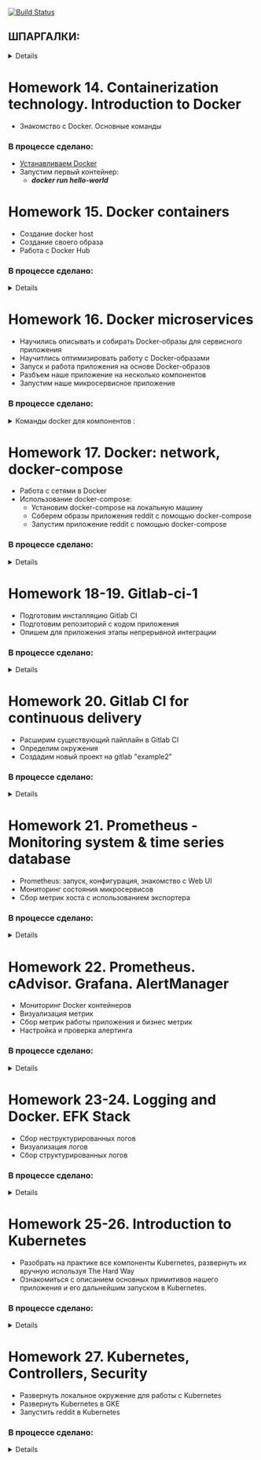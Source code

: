 [![Build Status](https://travis-ci.org/stv2509/microservices.svg?branch=master)](https://travis-ci.org/stv2509/microservices)

## ШПАРГАЛКИ:
<details><p>

## [Шпаргалка-1 с командами Docker](https://habr.com/ru/company/flant/blog/336654/)

## [Шпаргалка-2 с командами Docker](https://github.com/eon01/DockerCheatSheet)

## [Большой Docker FAQ: отвечаем на самые важные вопросы](https://xakep.ru/2015/06/04/docker-faq/)

## [Драйверы которые поддерживает docker-machine](https://docs.docker.com/machine/drivers/)

# [Grok-patterns](https://github.com/logstash-plugins/logstash-patterns-core/blob/master/patterns/grok-patterns)

#
# GOOGLE_APPLICATION_CREDENTIALS

<details><p>

```bash
API APIs & services -> Credentials. Create Credentials -> Service account key

New service account
Service account name любое
Role: owner
Key type: JSON
Create
export GOOGLE_APPLICATION_CREDENTIALS="[PATH]"
```
</p></details>

</p></details>

#
# Homework 14. Containerization technology. Introduction to Docker

 - Знакомство с Docker. Основные команды

### В процессе сделано:

 - [Устанавливаем Docker](https://docs.docker.com/install/linux/docker-ce/ubuntu/)
 - Запустим первый контейнер:
   - ***docker run hello-world***


# Homework 15. Docker containers

- Создание docker host
- Создание своего образа
- Работа с Docker Hub
 
### В процессе сделано:
<details>

- [Установим Docker machine](https://docs.docker.com/machine/install-machine/). docker-machine - встроенный в докер инструмент для создания хостов и установки на них docker engine. Имеет поддержку облаков и систем виртуализации (Virtualbox, GCP и др.)
- Создадим образ на GCP:
```bash
$ export GOOGLE_APPLICATION_CREDENTIALS=$HOME/gce-credentials.json
$ export GOOGLE_PROJECT=_ваш-проект_ (docker-234216)
$ docker-machine create --driver google \
--google-zone europe-west1-b \
--google-machine-type g1-small \
--google-machine-image $(gcloud compute images list --filter ubuntu-1604-lts --uri) \
docker-host
```
- <details><p>
  <summary>Создадим приложение монолит docker-monolith/ :</summary>
  
  - **docker-monolith/Dockerfile** - текстовое описание нашего образа

  - **docker-monolith/mongod.conf** - преподготовленный конфиг для mongodb

  - **docker-monolith/db_config** - содержит переменную со ссылкой на mongodb

  - **docker-monolith/start.sh** - скрипт запуска приложения

  - **docker-monolith/default-allow-9292.sh** - скрипт для проверки firewall

  </p></details>

- Выполним команду, чтобы собрать свой образ:
  - ***$ docker build -t reddit:latest .*** (Точка в конце обязательна, она указывает на путь до Docker-контекста, флаг -t задает тег для собранного образа)
- Запустить наш контейнер и проверим результат:
  - ***$ docker run --name reddit -d --network=host reddit:latest***
  - ***$ docker-machine ls***
- Разрешим входящий TCP-трафик на порт 9292, выполним:
  - ***docker-monolith/default-allow-9292.sh***
- **Docker Hub** - это облачный registry сервис от компании Docker. В него можно выгружать и загружать из него докер образы.
- Аутентифицируемся на docker hub и загрузим наш образ для использования в будущем:
  - ***$ docker login***
  - ***$ docker tag reddit:latest <your-login>/otus-reddit:1.0***
  - ***$ docker push <your-login>/otus-reddit:1.0***
</p></details>

#  
# Homework 16. Docker microservices

- Научились описывать и собирать Docker-образы для сервисного приложения
- Научитлись оптимизировать работу с Docker-образами
- Запуск и работа приложения на основе Docker-образов
- Разбъем наше приложение на несколько компонентов
- Запустим наше микросервисное приложение

### В процессе сделано:

<details><p>
<summary>Команды docker для компонентов :</summary>

#
- Соберем образы с нашими сервисами:
```
docker pull mongo:latest 
docker build -t stv2509/post:2.0 ./post-py 
docker build -t stv2509/comment:2.0 ./comment 
docker build -t stv2509/ui:2.0 ./ui
```
- Создадим специальную bridge-сеть **"reddit** для контейнеров, так как сетевые алиасы не работают в сети по умолчанию:
```
docker network create reddit
docker run -d --network=reddit --network-alias=post_db --network-alias=comment_db mongo:latest
docker run -d --network=reddit --network-alias=post stv2509/post:2.0
docker run -d --network=reddit --network-alias=comment stv2509/comment:2.0
docker run -d --network=reddit -p 9292:9292 stv2509/ui:2.0
```
- Запустим наши контейнеры:
```
docker volume create reddit_db

docker run -d --network=reddit -v reddit_db:/data/db --network-alias=post_db --network-alias=comment_db mongo:latest
docker run -d --network=reddit --network-alias=post stv2509/post:2.0
docker run -d --network=reddit --network-alias=comment stv2509/comment:2.0
docker run -d --network=reddit -p 9292:9292 stv2509/ui:2.0
```
</p></details>

#  
# Homework 17. Docker: network, docker-compose

- Работа с сетями в Docker
- Использование docker-compose:
  - Установим docker-compose на локальную машину
  - Соберем образы приложения reddit с помощью docker-compose
  - Запустим приложение reddit с помощью docker-compose

### В процессе сделано:

<details><p>

- None network driver:
  - ***docker run -ti --rm --network none joffotron/docker-net-tools -c ifconfig***
- Host network driver:
  - ***docker run -ti --rm --network host joffotron/docker-net-tools -c ifconfig***
  - ***docker-machine ssh docker-host ifconfig***
- Остановите все запущенные контейнеры:
  - ***docker kill $(docker ps -q)***
- Docker networks:
  - ***sudo ln -s /var/run/docker/netns /var/run/netns***
  - ***sudo ip netns***
- Bridge network driver:
  - Создадим bridge-сеть в docker:
    - ***docker network create reddit --driver bridge***
  - Запустим наш проект reddit с использованием bridge-сети и присвоим контейнерам имена
    - ***--name <name> (можно задать только 1 имя)***
    - ***--network-alias <alias-name> (можно задать множество алиасов)***
  ```bash
  > docker run -d --network=reddit --network-alias=post_db --networkalias=comment_db mongo:latest
  > docker run -d --network=reddit --network-alias=post <your-login>/post:1.0
  > docker run -d --network=reddit --network-alias=comment <your-login>/comment:1.0
  > docker run -d --network=reddit -p 9292:9292 <your-login>/ui:1.0
  ```
  - Запустим наш проект в 2-х bridge сетях:
    - Создадим docker-сети
	```bash
	> docker network create back_net --subnet=10.0.2.0/24
	> docker network create front_net --subnet=10.0.1.0/24
	```
	- Запустим контейнеры:
	```bash
	> docker run -d --network=front_net -p 9292:9292 --name ui <your-login>/ui:1.0
    > docker run -d --network=back_net --name comment <your-login>/comment:1.0
    > docker run -d --network=back_net --name post <your-login>/post:1.0
    > docker run -d --network=back_net --name mongo_db --network-alias=post_db --network-alias=comment_db mongo:latest
	```
	- Docker при инициализации контейнера может подключить к нему только 1 сеть. Поэтому нужно поместить контейнеры post и comment в обе сети.
	```bash
	> docker network connect <network> <container>
	> docker network connect front_net post
	> docker network connect front_net comment
	```
- Docker-compose
  - [Установка dockercompose](https://docs.docker.com/compose/install/#install-compose)
  - запустим приложение из директории **src/:**
    - ***docker-compose up -d -p new_project_name***
	- ***docker-compose ps***
  - Параметризованные параметры хранятся в отдельном файл c расширением **src/.env**
</p></details>
  
#  
# Homework 18-19. Gitlab-ci-1

- Подготовим инсталляцию Gitlab CI
- Подготовим репозиторий с кодом приложения
- Опишем для приложения этапы непрерывной интеграции

### В процессе сделано:

<details><p>

- Создадим instance при помощи terraform
  ```bash
  cd gitlab-ci/terraform/stage
  terraform apply
  TERRAFORM_STAGE="/vagrant_data/microservices/gitlab-ci/terraform/stage"
  export TERRAFORM_STAGE
  ```
- При помощи ansible установим docker и gitlab-ci
  - для установки docker используем готовую роль **"geerlingguy.docker"**
  - ansible запустит скрипт docker-compose.sh, кторый сгенерит файл docker-compose.yml, подставив ip-address из terraform
  - установим gitlab-ci, при помощи shell-модуля, т.к. ansible не работает с версией "docker-compose > 0.19"
  ```bash
  cd gitlab-ci/ansible
  ansible-playbook playbooks/gitlab-docker.yml
  ```
- Создадим группу "homework" и проект "example" в gitlab-ci, добавим в него новую ветку "gitlab-ci-1"
```bash
> git checkout -b gitlab-ci-1
> git remote add gitlab http://\<your-vm-ip\>/homework/example.git
> git push gitlab gitlab-ci-1
```
- Добавим в репозиторий файл ".gitlab-ci.yml"
- Запустим Runner и зарегистрируем его в интерактивном режиме
  - *http://\<your-vm-ip\>/ -> Settings -> CI/CD -> Runners settings*
  - *$ /srv/gitlab/start-runner.sh*

</p></details>
  
#  
# Homework 20. Gitlab CI for continuous delivery

- Расширим существующий пайплайн в Gitlab CI
- Определим окружения
- Создадим новый проект на gitlab "example2"

### В процессе сделано:

<details><p>

- В связи с нехваткой времени задачи с \*\* были временно пропущены

</p></details>

#  
# Homework 21. Prometheus - Monitoring system & time series database

- Prometheus: запуск, конфигурация, знакомство с Web UI
- Мониторинг состояния микросервисов
- Сбор метрик хоста с использованием экспортера


### В процессе сделано:
<details><p>

- Создадим правило фаервола для Prometheus и Puma:
  ```bash
  $ gcloud compute firewall-rules create prometheus-default --allow tcp:9090
  $ gcloud compute firewall-rules create puma-default --allow tcp:9292
  ```
- [Создадим Docker хост в GCE и запустим Prometheus](https://gist.githubusercontent.com/stv2509/b0894c38002903781bd3e6147f064bda/raw/cd10974d96f2d0c81a3cc7b171f52d78f411dec3/docker-machine-prometeus)
- Проверим работу Prometheus:
  - ***http://\<your-vm-ip\>:9090***
- Определим простой конфигурационный файл для сбора метрик с наших микросервисов:
  - **monitoring/prometheus/prometheus.yml**
- Создадим свой Docker образ prometheus:
  ```bash
  $ cd monitoring/prometheus/
  $ export USER_NAME=username
  $ docker build -t $USER_NAME/prometheus .
  ```
- Создадим образы микросервисов:
  ```bash
  $ cd src/*
  /src/ui $ bash docker_build.sh
  /src/post-py $ bash docker_build.sh
  /src/comment $ bash docker_build.sh
  ```
- Запустим наш Prometheus совместно с микросервисами:
  - **cd docker/**
  - **docker-compose up -d**
- Посмотрим список endpoint-ов, с которых собирает информацию Prometheus:
  - ***http://\<your-vm-ip\>:9090/targets***
- Состояние сервиса UI
  - В веб интерфейсе Prometheus выполните поиск по названию метрики *ui_health*
  - Остановим post сервис
    - **$ docker-compose stop post**
  - Посмотрим, не случилось ли чего плохого с сервисами, от которых зависит UI сервис. Наберем в строке выражений *ui_health_* и Prometheus нам предложит дополнить названия метрик.
    - *ui_health_comment_availability* - с сервисом все впорядке
    - *ui_health_post_availability* - с post сервисом все плох
  - Проблему мы обнаружили. Поднимем post сервис:
    - **docker-compose start post**
- **Exporters** - Программа, которая делает метрики доступными для сбора Prometheus
- Воспользуемся **Node Exporters** для сбора информации о работе Docker хоста
- Чтобы сказать Prometheus следить за еще одним сервисом, нам нужно добавить информацию о нем в конфиг **monitoring/prometheus/prometheus.yml:**
  ```bash
  scrape_configs:
  ...
  - job_name: 'node'
    static_configs:
      - targets:
        - 'node-exporter:9100'
  ```
- Соберем новый Docker для Prometheus:
  - **monitoring/prometheus $ docker build -t $USER_NAME/prometheus .**
- Пересоздадим наши сервисы
  ```bash
  $ docker-compose down
  $ docker-compose up -d
  ```
- Отправим собранные вами образы на DockerHub:
  ```bash
  $ docker login
  Login Succeeded
  $ docker push $USER_NAME/ui
  $ docker push $USER_NAME/comment
  $ docker push $USER_NAME/post
  $ docker push $USER_NAME/prometheus
  ```
</p></details>

#  
# Homework 22. Prometheus. cAdvisor. Grafana. AlertManager

- Мониторинг Docker контейнеров
- Визуализация метрик
- Сбор метрик работы приложения и бизнес метрик
- Настройка и проверка алертинга


### В процессе сделано:
<details><p>

- Добавлен cAdvisor
  - Добавим информацию о сервисе cAdvisor в конфигурацию Prometheus, чтобы он начал собирать метрики.
  - Не забываем открывать порты для новых сервисов
  - Пересоберем образ Prometheus с обновленной конфигурацией.
  - Запустим сервисы:
    ```bash
    $ docker-compose up -d
    $ docker-compose -f docker-compose-monitoring.yml up -d
    ```
  - Проверим работу cAdvisor:
    - ***http://\<your-vm-ip\>:8080***
  - Визуализация метрик. Grafana
  - Добавим сервис Grafana в docker-compose-monitoring.yml
    - **docker-compose -f docker-compose-monitoring.yml up -d grafana**
    - ***http://\<your-vm-ip\>:3000***
	- добавим источник данных **"Add data source":**
	```
	Name:    Prometheus Server
	Default: yes
	Type:    Prometheus
	URL:     http://prometeus:9090
	Access:  proxy
	```
  - Перейдем на сайт [Grafana](https://grafana.com/dashboards) и выберем в качестве источника данных нашу систему мониторинга Prometheus dashboard *"Docker and system monitoring"* (cAdvisor/Prometheus)
  - Нажмем загрузить *"json"* и сохраним его под именем **monitoring/grafana/dashboards/DockerMonitoring.json**
  - Откроем вновь веб интерфейс Grafana и выберем импортировать шаблон. Должен появиться набор графиков с информацией о состоянии хостовой системы и работе контейнеров.
- Сбор метрик приложения
  - Добавим информацию о *"post"* сервисе в конфигурацию Prometheus (prometheus.yml)
    ```bash
	scrape_configs:
    ...
     - job_name: 'post'
       static_configs:
         - targets:
           'post:5000'
    ```
  - Пересоздадим нашу Docker инфраструктуру мониторинга:
  ```bash
  $ docker-compose -f docker-compose-monitoring.yml down
  $ docker-compose -f docker-compose-monitoring.yml up -d
  ```
- Сохраним изменения дашборда и эспортируем его в JSON файл, который загрузим на нашу локальную машину
- "*Share dashboard*" -> "*Export*" -> "*Save to file*" -> **monitoring/grafana/dashboards/UI_Service_Monitoring.json**
- **Alertmanager** - дополнительный компонент для системы мониторинга **Prometheus**
  -  Соберем образ alertmanager:
    - ***monitoring/alertmanager $ docker build -t $USER_NAME/alertmanager .***
  - Добавим новый сервис в компоуз файл мониторинга
  ```bash
  services:
  ...
  alertmanager:
    image: ${USER_NAME}/alertmanager
    command:
      - '--config.file=/etc/alertmanager/config.yml'
    ports:
      - 9093:9093
  ```
  - Создадим файл ***monitoring/prometheus/alerts.yml*** определим условия при которых должен срабатывать алерт и посылаться *Alertmanager-у*
  - Добавим операцию копирования данного файла в ***monitoring/prometheus/Dockerfile:***
    - **ADD alerts.yml /etc/prometheus/**
  - Добавим информацию о правилах, в конфиг ***microservices/monitoring/prometheus/prometheus.yml***
    ```bash
	global:
       scrape_interval: '5s'
    ...
    rule_files:
      - 'alerts.yml'
    alerting:
      alertmanagers:
        - scheme: http
    static_configs:
      - targets:
        - 'alertmanager:9093'
    ```
  - Пересоберем образ Prometheus (cd monitoring/prometheus):
    - **$ docker build -t $USER_NAME/prometheus .**
  - Пересоздадим нашу Docker инфраструктуру мониторинга:
  ```bash
  $ docker-compose -f docker-compose-monitoring.yml down
  $ docker-compose -f docker-compose-monitoring.yml up -d
  ```
  - Алерты можно посмотреть в веб интерфейсе Prometheus ***Alerts***
  - Остановим один из сервисов и подождем одну минуту
    - ***$ docker-compose stop post***
  - В **slack** канал должно придти сообщение
	```bash
	AlertManager APP [1:35 PM]
       [FIRING:1] InstanceDown (post:5000 post page)
	```
- Отправим собранные нами образы на DockerHub:
  ```bash
  $ docker login
  Login Succeeded
  $ docker push $USER_NAME/ui
  $ docker push $USER_NAME/comment
  $ docker push $USER_NAME/post
  $ docker push $USER_NAME/prometheus
  ```
</p></details>

#  
# Homework 23-24. Logging and Docker. EFK Stack

- Сбор неструктурированных логов
- Визуализация логов
- Сбор структурированных логов

### В процессе сделано:
<details><p>

- [Создадим Docker хост в GCE и настроим локальное окружение на работу с ним](https://gist.github.com/stv2509/4fe8a00f834e3baf1572b8724a2a9110)
- Создадим образы микросервисов:
  ```bash
  $ cd src/*
  /src/ui      $ bash docker_build.sh
  /src/post-py $ bash docker_build.sh
  /src/comment $ bash docker_build.sh
  ```
- Создадим отдельный compose-файл для нашей системы логирования **docker/docker-compose-logging.yml**
- Создадим файл конфигурации для *Fluentd* **logging/fluentd/fluent.conf**
- Создадим образ *Fluentd* с нужной нам конфигурацией **logging/fluentd/Dockerfile**
  - **docker build -t $USER_NAME/fluentd .**
- Запустите сервисы приложения из директории **docker/:**
  - **$ docker-compose up -d**
- Просмотрим логи post-сервиса:
  - **docker/ $ docker-compose logs -f post**
  - создадим несколько постов, понаблюдаем за терминалом
- Отправка логов во *Fluentd*
  - Определим драйвер логирования для сервиса *post* в **docker/docker-compose.yaml:**
  ```bash
  …
  post:
   …
    logging:
      driver: "fluentd"
      options:
        fluentd-address: localhost:24224
        tag: service.post
  ```
- Запустим систему логирования и перезапустим сервисы:
  ```bash
  $ docker-compose -f docker-compose-logging.yml up -d
  $ docker-compose down
  $ docker-compose up -d
  ```
- Добавим фильтр для парсинга json логов **logging/fluentd/fluent.conf:**
  ```bash
  <source>
    @type forward
    port 24224
    bind 0.0.0.0
  </source>
  
  <filter service.post>
    @type parser
    format json
    key_name log
  </filter>
  
  <match *.**>
    @type copy
    ...
  ```
- Персоберем образ и перезапустим сервисы:
  ```bash
  logging/fluentd $ docker build -t $USER_NAME/fluentd .
  docker/ $ docker-compose -f docker-compose-logging.yml up -d fluentd
  ```
- Создадим пару новых постов и поиск по ним в **Kibana**:
  - search ***event: post_create***
- Неструктурированные логи:
  - Определим для ui сервиса драйвер для логирования *fluentd* в **docker/docker-compose.yml**
  ```bash
  ui:
  ...
    logging:
      driver: "fluentd"
      options:
        fluentd-address: localhost:24224
        tag: service.ui
  ```
  - Перезапустим ui сервис:
  ```bash
  $ docker-compose stop ui
  $ docker-compose rm ui
  $ docker-compose up -d
  ```
  - Добавим фильтр для парсинга логов ui используем **grok**-шаблоны **logging/fluentd/fluent.conf:**
  ```bash
  <filter service.ui>
    @type parser
    format grok
    grok_pattern service=%{WORD:service} \| event=%{WORD:event} \| request_id=%{GREEDYDATA:request_id} \|
    message='%{GREEDYDATA:message}'
    key_name message
    reserve_data true
  </filter>
  ```
  - Перезапустим сервисы:
  ```bash
  logging/fluentd $ docker build -t $USER_NAME/fluentd .
  $ docker-compose -f docker-compose-logging.yml down
  $ docker-compose -f docker-compose-logging.yml up -d
  ```
  - Проверим результат.
</p></details>

#  
# Homework 25-26. Introduction to Kubernetes

- Разобрать на практике все компоненты Kubernetes, развернуть их вручную используя The Hard Way
- Ознакомиться с описанием основных примитивов нашего приложения и его дальнейшим запуском в Kubernetes.

### В процессе сделано:
<details><p>

- Создадим первый Deployment manifest **kubernetes/reddit/post-deployment.yml:**
  ```bash
  ---
  apiVersion: apps/v1beta2
  kind: Deployment
  metadata:
    name: post-deployment
  spec:
    replicas: 1
    selector:
      matchLabels:
        app: post
    template:
      metadata:
        name: post
        labels:
          app: post
      spec:
        containers:
        - image: USER_NAME/post
          name: post
  ```
- Пройдите [Kubernetes The Hard Way](https://github.com/kelseyhightower/kubernetes-the-hard-way)
- Проверить, что **kubectl apply -f** проходит по созданным до этого deployment-ам (ui, post, mongo, comment) и поды запускаются:
  ```bash
  $ kubectl get pods -o wide
  NAME                                  READY   STATUS    RESTARTS   AGE   IP           NODE       NOMINATED NODE
  busybox-bd8fb7cbd-mpf5k               1/1     Running   0          59m   10.200.1.2   worker-1   <none>
  comment-deployment-6df88f7fb8-7j5vt   1/1     Running   0          14m   10.200.2.3   worker-2   <none>
  mongo-deployment-57b8d4d88c-ggx7n     1/1     Running   0          13m   10.200.2.4   worker-2   <none>
  nginx-dbddb74b8-2vhxc                 1/1     Running   0          46m   10.200.1.3   worker-1   <none>
  post-deployment-55bdc66fcd-rhjjw      1/1     Running   0          21m   10.200.0.3   worker-0   <none>
  ui-deployment-795cdbb698-bn2s8        1/1     Running   0          14m   10.200.0.4   worker-0   <none>
  ```
</p></details>

#  
# Homework 27. Kubernetes, Controllers, Security

- Развернуть локальное окружение для работы с Kubernetes
- Развернуть Kubernetes в GKE
- Запустить reddit в Kubernetes

### В процессе сделано:
<details><p>

- Подготовим локальное окружение:
  - Установим **[kubectl](https://kubernetes.io/docs/tasks/tools/install-kubectl/)**
  - Директории **~/.kube** - содержит служебную инфу для kubectl (конфиги, кеши, схемы API)
  - Установим **[VirtualBox](https://www.virtualbox.org/wiki/Downloads)**
  - Установим **[minikube](https://kubernetes.io/docs/tasks/tools/install-minikube/)**
- Запустим наш Minukube-кластер:
  - **$ minikube start --cpus 2 --memory 1024 --disk-size 10g**
- Проверим, что кластер развернут:
  ```bash
  $ kubectl get nodes
    NAME       STATUS    ROLES     AGE       VERSION
    minikube   Ready     master    4m        v1.14.0
  ```
- Порядок конфигурирования **kubectl**:
  - Создать cluster:
    -  $ kubectl config set-cluster … **cluster_name**
  - Создать данные пользователя (credentials)
    - $ kubectl config set-credentials … **user_name**
  - Создать контекст
    - $ kubectl config set-context **context_name** --cluster=**cluster_name** --user=**user_name**
  - Использовать контекст
    - $ kubectl config use-context **context_name**
  - Посмотреть текущий контекст
  ```bash
  $ kubectl config current-context
    minikube
  ```
  - Посмотреть список всех контекстов
  ```bash
  $ kubectl config get-contexts
  CURRENT       NAME                 CLUSTER                 AUTHINFO    NAMESPACE
          kubernetes-the-hard-way   kubernetes-the-hard-way   admin
    *     minikube                  minikube                  minikube
  ```
- Запустим приложение:
  ```bash  
  $ kubectl apply -f kubernetes/reddit/ui-deployment.yml
  deployment.apps/ui created
  ```
- Пробросим сетевые порты POD-ов на локальную машину
  ```bash
  $ kubectl get pods --selector component=ui
  $ kubectl port-forward <pod-name> 8080:9292  # (local-port:pod-port)
  ```
- Зайдем в браузере на **http://localhost:8080**, UI работает.
- Подключим остальные компоненты
  ```bash
  $ kubectl apply -f comment-deployment.yml
  $ kubectl apply -f post-deployment.yml
  ```
- Для связи компонент между собой и с внешним миром используется объект **Service**
  - **$ kubectl apply -f kubernetes/reddit/comment-service.yml**
  - Посмотрите по label-ам соответствующие POD-ы:
  ```bash
  $ kubectl describe service comment | grep Endpoints
  Endpoints:         172.17.0.11:9292,172.17.0.12:9292,172.17.0.13:9292
  
  $ kubectl exec -ti <pod-name> nslookup comment
  nslookup: can't resolve '(null)': Name does not resolve

  Name:      comment
  Address 1: 10.104.40.232 comment.default.svc.cluster.local
  ```
  - Сделаем Service для БД comment: **kubernetes/reddit/comment-mongodb-service.yml**
  - Сделаем Service для БД post: **kubernetes/reddit/post-mongodb-service.yml**
- Обеспечим доступ к ui-сервису снаружи **kubernetes/reddit/ui-service.yml**
  - Тип сервиса **NodePort** - на каждой ноде кластера открывает порт из диапазона **30000-32767** и переправляет трафик с этого порта на тот, который указан в **targetPort Pod** (похоже на стандартный expose в docker)
  ```bash
  ...
  spec:
   type: NodePort
   ports:
   - nodePort: 32092
     port: 9292
     protocol: TCP
     targetPort: 9292
  ...
  ```
- Minikube может перенаправлять на web-странцы с сервисами которые были помечены типом **NodePort**
  ```bash
  C:\Users\1>minikube service list
  |-------------|------------|-----------------------------|
  |  NAMESPACE  |    NAME    |             URL             |
  |-------------|------------|-----------------------------|
  | default     | comment    | No node port                |
  | default     | comment-db | No node port                |
  | default     | kubernetes | No node port                |
  | default     | post       | No node port                |
  | default     | post-db    | No node port                |
  | default     | ui         | http://192.168.99.100:32092 |
  | kube-system | kube-dns   | No node port                |
  |-------------|------------|-----------------------------|
  ```
- Получим список расширений:
  ```bash
  $ minikube addons list
  - addon-manager: enabled
  - dashboard: enabled
  - default-storageclass: enabled
  - efk: disabled
  - freshpod: disabled
  - gvisor: disabled
  - heapster: disabled
  - ingress: disabled
  - logviewer: disabled
  - metrics-server: disabled
  - nvidia-driver-installer: disabled
  - nvidia-gpu-device-plugin: disabled
  - registry: disabled
  - registry-creds: disabled
  - storage-provisioner: enabled
  - storage-provisioner-gluster: disabled
  ```
- Включим и зайдем в Dashboard:
  ```bash
  $ minikube service kubernetes-dashboard -n kube-system
  
  $ minikube dashboard --url
  -   Enabling dashboard ...
  -   Verifying dashboard health ...
  -   Launching proxy ...
  -   Verifying proxy health ...
  http://127.0.0.1:3561/api/v1/namespaces/kube-system/services/http:kubernetes-dashboard:/proxy/
  ```  